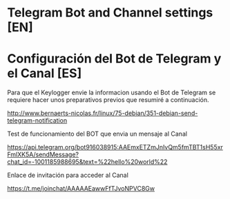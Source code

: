 # Telegram Bot and Channel settings  [EN]

  


# Configuración del Bot de Telegram y el Canal  [ES]

Para que el Keylogger envie la informacion usando el Bot de Telegram se 
requiere hacer unos preparativos previos que resumiré a continuación.


http://www.bernaerts-nicolas.fr/linux/75-debian/351-debian-send-telegram-notification

 
 Test de funcionamiento del BOT que envia un mensaje al Canal
 
 https://api.telegram.org/bot916038915:AAEmxETZmJnIvQm5fmTBT1sH55xrFmlXK5A/sendMessage?chat_id=-1001185988695&text=%22hello%20world%22
 
 Enlace de invitación para acceder al Canal
 
 https://t.me/joinchat/AAAAAEawwFfTJvoNPVC8Gw
 
 